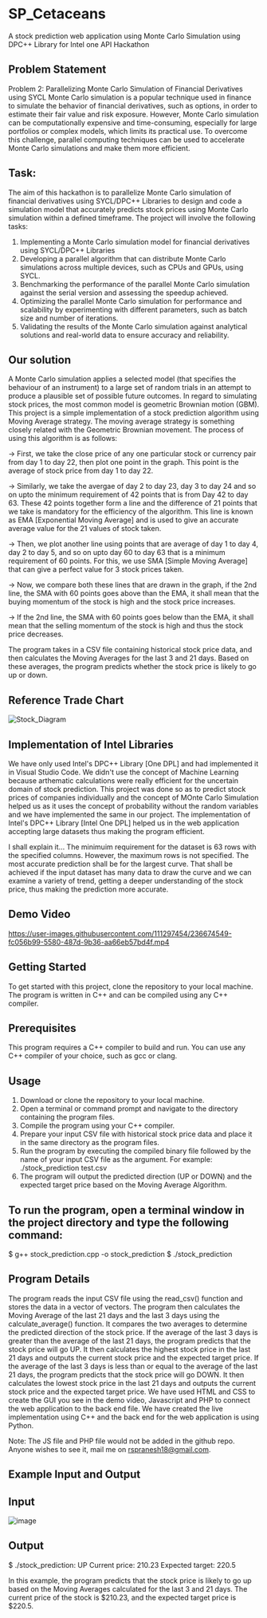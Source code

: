 # SP_Cetaceans
A stock prediction web application using Monte Carlo Simulation using DPC++ Library for Intel one API Hackathon
## Problem Statement
Problem 2: Parallelizing Monte Carlo Simulation of Financial Derivatives using SYCL
Monte Carlo simulation is a popular technique used in finance to simulate the behavior of financial derivatives, such as options, in order to estimate their fair value and risk exposure. However, Monte Carlo simulation can be computationally expensive and time-consuming, especially for large portfolios or complex models, which limits its practical use. To overcome this challenge, parallel computing techniques can be used to accelerate Monte Carlo simulations and make them more efficient.

## Task:

The aim of this hackathon is to parallelize Monte Carlo simulation of financial derivatives using SYCL/DPC++ Libraries to design and code a simulation model that accurately predicts stock prices using Monte Carlo simulation within a defined timeframe. The project will involve the following tasks:
1. Implementing a Monte Carlo simulation model for financial derivatives using SYCL/DPC++ Libraries
2. Developing a parallel algorithm that can distribute Monte Carlo simulations across multiple devices, such as CPUs and GPUs, using SYCL.
3. Benchmarking the performance of the parallel Monte Carlo simulation against the serial version and assessing the speedup achieved.
4. Optimizing the parallel Monte Carlo simulation for performance and scalability by experimenting with different parameters, such as batch size and number of iterations.
5. Validating the results of the Monte Carlo simulation against analytical solutions and real-world data to ensure accuracy and reliability.

## Our solution
A Monte Carlo simulation applies a selected model (that specifies the  behaviour of an instrument) to a large set of random trials in an attempt to produce a plausible set of possible future outcomes. In regard to simulating stock prices, the most common model is geometric Brownian motion (GBM).
This project is a simple implementation of a stock prediction algorithm using Moving Average strategy. The moving average strategy is something closely related with the Geometric Brownian movement. The process of using this algorithm is as follows:

-> First, we take the close price of any one particular stock or currency pair from day 1 to day 22, then plot one point in the graph. This point is the average of stock      price from day 1 to day 22.

-> Similarly, we take the avergae of day 2 to day 23, day 3 to day 24 and so on upto the minimum requirement of 42 points that is from Day 42 to day 63. These 42 points        together form a line and the difference of 21 points that we take is mandatory for the efficiency of the algorithm. This line is known as EMA [Exponential Moving            Average] and is used to give an accurate average value for the 21 values of stock taken. 

-> Then, we plot another line using points that are average of day 1 to day 4, day 2 to day 5, and so on upto day 60 to day 63 that is a minimum requirement of 60 points.      For this, we use SMA [Simple Moving Average] that can give a perfect value for 3 stock prices taken. 

-> Now, we compare both these lines that are drawn in the graph, if the 2nd line, the SMA with 60 points goes above than the EMA, it shall mean that the buying momentum of    the stock is high and the stock price increases.

-> If the 2nd line, the SMA with 60 points goes below than the EMA, it shall mean that the selling momentum of the stock is high and thus the stock price decreases.

The program takes in a CSV file containing historical stock price data, and then calculates the Moving Averages for the last 3 and 21 days. Based on these averages, the program predicts whether the stock price is likely to go up or down.

## Reference Trade Chart

![Stock_Diagram](https://user-images.githubusercontent.com/111297454/236674642-80906c55-21f1-4e48-98f9-841c466e2e04.png)

## Implementation of Intel Libraries

We have only used Intel's DPC++ Library [One DPL] and had implemented it in Visual Studio Code. 
We didn't use the concept of Machine Learning because arthematic calculations were really efficient for the uncertain domain of stock prediction.
This project was done so as to predict stock prices of companies individually and the concept of MOnte Carlo Simulation helped us as it uses the concept of probability without the random variables and we have implemented the same in our project.
The implementation of Intel's DPC++ Library [Intel One DPL] helped us in the web application accepting large datasets thus making the program efficient. 

I shall explain it... The minimuim requirement for the dataset is 63 rows with the specified columns. However, the maximum rows is not specified. The most accurate prediction shall be for the largest curve. That shall be achieved if the input dataset has many data to draw the curve and we can examine a variety of trend, getting a deeper understanding of the stock price, thus making the prediction more accurate.

## Demo Video

https://user-images.githubusercontent.com/111297454/236674549-fc056b99-5580-487d-9b36-aa66eb57bd4f.mp4

## Getting Started

To get started with this project, clone the repository to your local machine. The program is written in C++ and can be compiled using any C++ compiler.

## Prerequisites

This program requires a C++ compiler to build and run. You can use any C++ compiler of your choice, such as gcc or clang.

## Usage

1.	Download or clone the repository to your local machine.
2.	Open a terminal or command prompt and navigate to the directory containing the program files.
3.	Compile the program using your C++ compiler.
4.	Prepare your input CSV file with historical stock price data and place it in the same directory as the program files.
5.	Run the program by executing the compiled binary file followed by the name of your input CSV file as the argument. For example: ./stock_prediction test.csv
6.	The program will output the predicted direction (UP or DOWN) and the expected target price based on the Moving Average Algorithm.

## To run the program, open a terminal window in the project directory and type the following command:

$ g++ stock_prediction.cpp -o stock_prediction
$ ./stock_prediction

## Program Details
The program reads the input CSV file using the read_csv() function and stores the data in a vector of vectors. The program then calculates the Moving Average of the last 21 days and the last 3 days using the calculate_average() function. It compares the two averages to determine the predicted direction of the stock price.
If the average of the last 3 days is greater than the average of the last 21 days, the program predicts that the stock price will go UP. It then calculates the highest stock price in the last 21 days and outputs the current stock price and the expected target price.
If the average of the last 3 days is less than or equal to the average of the last 21 days, the program predicts that the stock price will go DOWN. It then calculates the lowest stock price in the last 21 days and outputs the current stock price and the expected target price.
We have used HTML and CSS to create the GUI you see in the demo video, Javascript and PHP to connect the web application to the back end file. We have created the live implementation using C++ and the back end for the web application is using Python. 

Note: The JS file and PHP file would not be added in the github repo. Anyone wishes to see it, mail me on rspranesh18@gmail.com.

## Example Input and Output
## Input

![image](https://user-images.githubusercontent.com/111297454/236668950-b5cdfd6f-7fb8-454d-a0f5-00d2fffa4be5.png)

## Output
$ ./stock_prediction:
UP
Current price: 210.23
Expected target: 220.5

In this example, the program predicts that the stock price is likely to go up based on the Moving Averages calculated for the last 3 and 21 days. The current price of the stock is $210.23, and the expected target price is $220.5.
